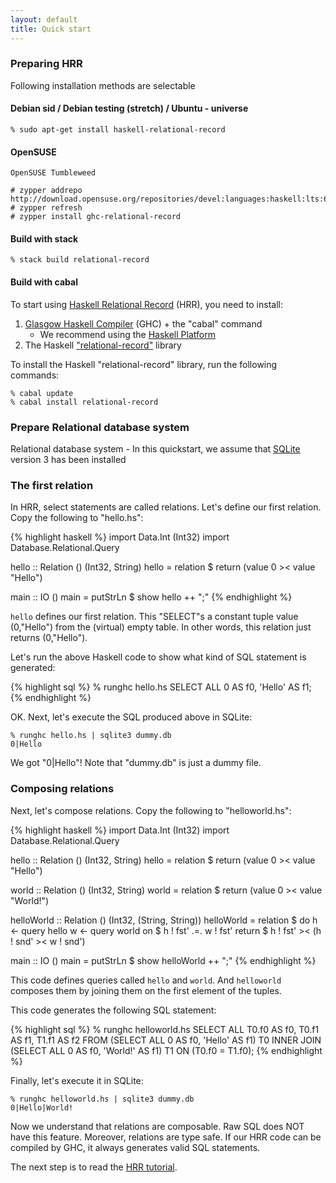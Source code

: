 ```yaml
---
layout: default
title: Quick start
---
```


### <a name="preparing-hrr"></a> Preparing HRR

Following installation methods are selectable

#### <a name="install-on-debian"></a> Debian sid / Debian testing (stretch) / Ubuntu - universe

    % sudo apt-get install haskell-relational-record

#### <a name="install-on-opensuse"></a> OpenSUSE

    OpenSUSE Tumbleweed

    # zypper addrepo http://download.opensuse.org/repositories/devel:languages:haskell:lts:6/openSUSE_Tumbleweed/devel:languages:haskell:lts:6.repo
    # zypper refresh
    # zypper install ghc-relational-record

#### <a name="build-with-stack"></a> Build with stack

    % stack build relational-record

#### <a name="build-with-cabal"></a> Build with cabal

To start using [Haskell Relational Record](index.html) (HRR), you need to install:

1. [Glasgow Haskell Compiler](https://www.haskell.org/ghc/) (GHC) + the "cabal" command
    - We recommend using the [Haskell Platform](https://www.haskell.org/platform/)
2. The Haskell ["relational-record"](https://hackage.haskell.org/package/relational-record) library

To install the Haskell "relational-record" library, run the following commands:

    % cabal update
    % cabal install relational-record

### <a name="prepare-rdb"></a> Prepare Relational database system

Relational database system
    - In this quickstart, we assume that [SQLite](https://www.sqlite.org/) version 3 has been installed

### <a name="first-relation"></a> The first relation

In HRR, select statements are called relations.
Let's define our first relation. Copy the following to "hello.hs":

{% highlight haskell %}
import Data.Int (Int32)
import Database.Relational.Query

hello :: Relation () (Int32, String)
hello = relation $ return (value 0 >< value "Hello")

main :: IO ()
main = putStrLn $ show hello ++ ";"
{% endhighlight %}

`hello` defines our first relation. This "SELECT"s a constant tuple value (0,"Hello") from the (virtual) empty table. In other words, this relation just returns (0,"Hello").

Let's run the above Haskell code to show what kind of SQL statement is generated:

{% highlight sql %}
% runghc hello.hs
SELECT ALL 0 AS f0, 'Hello' AS f1;
{% endhighlight %}

OK. Next, let's execute the SQL produced above in SQLite:

    % runghc hello.hs | sqlite3 dummy.db
    0|Hello

We got "0\|Hello"! Note that "dummy.db" is just a dummy file.

### <a name="composing-relation"></a> Composing relations

Next, let's compose relations. Copy the following to "helloworld.hs":

{% highlight haskell %}
import Data.Int (Int32)
import Database.Relational.Query

hello :: Relation () (Int32, String)
hello = relation $ return (value 0 >< value "Hello")

world :: Relation () (Int32, String)
world = relation $ return (value 0 >< value "World!")

helloWorld :: Relation () (Int32, (String, String))
helloWorld = relation $ do
    h <- query hello
    w <- query world
    on $ h ! fst' .=. w ! fst'
    return $ h ! fst' >< (h ! snd' >< w ! snd')

main :: IO ()
main = putStrLn $ show helloWorld ++ ";"
{% endhighlight %}

This code defines queries called `hello` and `world`. And `helloworld` composes them by joining them on the first element of the tuples.

This code generates the following SQL statement:

{% highlight sql %}
% runghc helloworld.hs
SELECT ALL T0.f0 AS f0, T0.f1 AS f1, T1.f1 AS f2 FROM (SELECT ALL 0 AS f0, 'Hello' AS f1) T0 INNER JOIN (SELECT ALL 0 AS f0, 'World!' AS f1) T1 ON (T0.f0 = T1.f0);
{% endhighlight %}

Finally, let's execute it in SQLite:

    % runghc helloworld.hs | sqlite3 dummy.db
    0|Hello|World!

Now we understand that relations are composable. Raw SQL does NOT have this feature. Moreover, relations are type safe. If our HRR code can be compiled by GHC, it always generates valid SQL statements.

The next step is to read the [HRR tutorial](tutorial.html).
